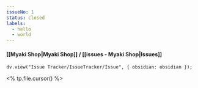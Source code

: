 ```yaml
---
issueNo: 1
status: closed
labels:
  - hello
  - world
---
```


#### [[Myaki Shop|Myaki Shop]] / [[issues - Myaki Shop|Issues]]

```dataviewjs
dv.view("Issue Tracker/IssueTracker/Issue", { obsidian: obsidian });
```

<% tp.file.cursor() %>
